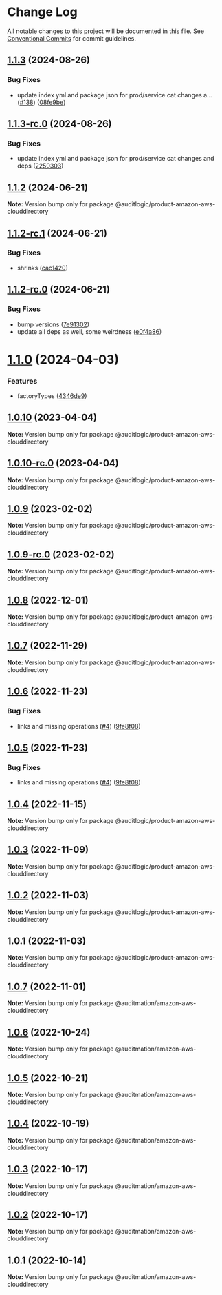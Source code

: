 # Change Log

All notable changes to this project will be documented in this file.
See [Conventional Commits](https://conventionalcommits.org) for commit guidelines.

## [1.1.3](https://github.com/auditlogic/product/compare/@auditlogic/product-amazon-aws-clouddirectory@1.1.2...@auditlogic/product-amazon-aws-clouddirectory@1.1.3) (2024-08-26)


### Bug Fixes

* update index yml and package json for prod/service cat changes a… ([#138](https://github.com/auditlogic/product/issues/138)) ([08fe9be](https://github.com/auditlogic/product/commit/08fe9beb1c8457462a19bc69caa02e6212d97e1a))





## [1.1.3-rc.0](https://github.com/auditlogic/product/compare/@auditlogic/product-amazon-aws-clouddirectory@1.1.2...@auditlogic/product-amazon-aws-clouddirectory@1.1.3-rc.0) (2024-08-26)


### Bug Fixes

* update index yml and package json for prod/service cat changes and deps ([2250303](https://github.com/auditlogic/product/commit/225030363a363608240135b7ebed386b28f01e4b))





## [1.1.2](https://github.com/auditlogic/product/compare/@auditlogic/product-amazon-aws-clouddirectory@1.1.2-rc.1...@auditlogic/product-amazon-aws-clouddirectory@1.1.2) (2024-06-21)

**Note:** Version bump only for package @auditlogic/product-amazon-aws-clouddirectory





## [1.1.2-rc.1](https://github.com/auditlogic/product/compare/@auditlogic/product-amazon-aws-clouddirectory@1.1.2-rc.0...@auditlogic/product-amazon-aws-clouddirectory@1.1.2-rc.1) (2024-06-21)


### Bug Fixes

* shrinks ([cac1420](https://github.com/auditlogic/product/commit/cac14200fefcd8183ab69fe89a47bd3f70f563e9))





## [1.1.2-rc.0](https://github.com/auditlogic/product/compare/@auditlogic/product-amazon-aws-clouddirectory@1.1.0...@auditlogic/product-amazon-aws-clouddirectory@1.1.2-rc.0) (2024-06-21)


### Bug Fixes

* bump versions ([7e91302](https://github.com/auditlogic/product/commit/7e913023b8b312150ed7762c32fbbe616be71de5))
* update all deps as well, some weirdness ([e0f4a86](https://github.com/auditlogic/product/commit/e0f4a864714e2d3de6bbf3da014d5312fe53be2f))





# [1.1.0](https://github.com/auditlogic/product/compare/@auditlogic/product-amazon-aws-clouddirectory@1.0.10...@auditlogic/product-amazon-aws-clouddirectory@1.1.0) (2024-04-03)


### Features

* factoryTypes ([4346de9](https://github.com/auditlogic/product/commit/4346de92693aee892fccf725338ffc7b80ab182b))





## [1.0.10](https://github.com/auditlogic/product/compare/@auditlogic/product-amazon-aws-clouddirectory@1.0.9...@auditlogic/product-amazon-aws-clouddirectory@1.0.10) (2023-04-04)

**Note:** Version bump only for package @auditlogic/product-amazon-aws-clouddirectory





## [1.0.10-rc.0](https://github.com/auditlogic/product/compare/@auditlogic/product-amazon-aws-clouddirectory@1.0.9...@auditlogic/product-amazon-aws-clouddirectory@1.0.10-rc.0) (2023-04-04)

**Note:** Version bump only for package @auditlogic/product-amazon-aws-clouddirectory





## [1.0.9](https://github.com/auditlogic/product/compare/@auditlogic/product-amazon-aws-clouddirectory@1.0.8...@auditlogic/product-amazon-aws-clouddirectory@1.0.9) (2023-02-02)

**Note:** Version bump only for package @auditlogic/product-amazon-aws-clouddirectory





## [1.0.9-rc.0](https://github.com/auditlogic/product/compare/@auditlogic/product-amazon-aws-clouddirectory@1.0.8...@auditlogic/product-amazon-aws-clouddirectory@1.0.9-rc.0) (2023-02-02)

**Note:** Version bump only for package @auditlogic/product-amazon-aws-clouddirectory





## [1.0.8](https://github.com/auditlogic/product/compare/@auditlogic/product-amazon-aws-clouddirectory@1.0.7...@auditlogic/product-amazon-aws-clouddirectory@1.0.8) (2022-12-01)

**Note:** Version bump only for package @auditlogic/product-amazon-aws-clouddirectory





## [1.0.7](https://github.com/auditlogic/product/compare/@auditlogic/product-amazon-aws-clouddirectory@1.0.6...@auditlogic/product-amazon-aws-clouddirectory@1.0.7) (2022-11-29)

**Note:** Version bump only for package @auditlogic/product-amazon-aws-clouddirectory





## [1.0.6](https://github.com/auditlogic/product/compare/@auditlogic/product-amazon-aws-clouddirectory@1.0.4...@auditlogic/product-amazon-aws-clouddirectory@1.0.6) (2022-11-23)


### Bug Fixes

* links and missing operations ([#4](https://github.com/auditlogic/product/issues/4)) ([9fe8f08](https://github.com/auditlogic/product/commit/9fe8f08fe7c57fdb79f991ac35bd6ac2e7dcad38))





## [1.0.5](https://github.com/auditlogic/product/compare/@auditlogic/product-amazon-aws-clouddirectory@1.0.4...@auditlogic/product-amazon-aws-clouddirectory@1.0.5) (2022-11-23)


### Bug Fixes

* links and missing operations ([#4](https://github.com/auditlogic/product/issues/4)) ([9fe8f08](https://github.com/auditlogic/product/commit/9fe8f08fe7c57fdb79f991ac35bd6ac2e7dcad38))





## [1.0.4](https://github.com/auditlogic/product/compare/@auditlogic/product-amazon-aws-clouddirectory@1.0.3...@auditlogic/product-amazon-aws-clouddirectory@1.0.4) (2022-11-15)

**Note:** Version bump only for package @auditlogic/product-amazon-aws-clouddirectory





## [1.0.3](https://github.com/auditlogic/product/compare/@auditlogic/product-amazon-aws-clouddirectory@1.0.2...@auditlogic/product-amazon-aws-clouddirectory@1.0.3) (2022-11-09)

**Note:** Version bump only for package @auditlogic/product-amazon-aws-clouddirectory





## [1.0.2](https://github.com/auditlogic/product/compare/@auditlogic/product-amazon-aws-clouddirectory@1.0.1...@auditlogic/product-amazon-aws-clouddirectory@1.0.2) (2022-11-03)

**Note:** Version bump only for package @auditlogic/product-amazon-aws-clouddirectory





## 1.0.1 (2022-11-03)

**Note:** Version bump only for package @auditlogic/product-amazon-aws-clouddirectory





## [1.0.7](https://github.com/auditmation/store-content/compare/@auditmation/amazon-aws-clouddirectory@1.0.6...@auditmation/amazon-aws-clouddirectory@1.0.7) (2022-11-01)

**Note:** Version bump only for package @auditmation/amazon-aws-clouddirectory





## [1.0.6](https://github.com/auditmation/store-content/compare/@auditmation/amazon-aws-clouddirectory@1.0.5...@auditmation/amazon-aws-clouddirectory@1.0.6) (2022-10-24)

**Note:** Version bump only for package @auditmation/amazon-aws-clouddirectory





## [1.0.5](https://github.com/auditmation/store-content/compare/@auditmation/amazon-aws-clouddirectory@1.0.4...@auditmation/amazon-aws-clouddirectory@1.0.5) (2022-10-21)

**Note:** Version bump only for package @auditmation/amazon-aws-clouddirectory





## [1.0.4](https://github.com/auditmation/store-content/compare/@auditmation/amazon-aws-clouddirectory@1.0.3...@auditmation/amazon-aws-clouddirectory@1.0.4) (2022-10-19)

**Note:** Version bump only for package @auditmation/amazon-aws-clouddirectory





## [1.0.3](https://github.com/auditmation/store-content/compare/@auditmation/amazon-aws-clouddirectory@1.0.2...@auditmation/amazon-aws-clouddirectory@1.0.3) (2022-10-17)

**Note:** Version bump only for package @auditmation/amazon-aws-clouddirectory





## [1.0.2](https://github.com/auditmation/store-content/compare/@auditmation/amazon-aws-clouddirectory@1.0.1...@auditmation/amazon-aws-clouddirectory@1.0.2) (2022-10-17)

**Note:** Version bump only for package @auditmation/amazon-aws-clouddirectory





## 1.0.1 (2022-10-14)

**Note:** Version bump only for package @auditmation/amazon-aws-clouddirectory
